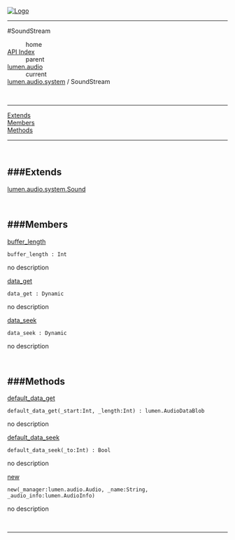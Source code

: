 
[![Logo](../../../../images/logo.png)](../../../../index.html)

---

#SoundStream


&emsp;&emsp;&emsp;home   
[API Index](../../../../api/index.html#lumen.audio)   
&emsp;&emsp;&emsp;parent    
[lumen.audio](../)     
&emsp;&emsp;&emsp;current    
[lumen.audio.system](./) / SoundStream

<br/>

---


[Extends](#Extends)   
[Members](#Members)   
[Methods](#Methods)   


---

&nbsp;   

<a class="lift" name="Extends" ></a>
###Extends   
---
<a class="lift" name="lumen.audio.system.Sound" href="{{{rel_path}}}api/lumen/audio.system.Sound.html">lumen.audio.system.Sound</a>

&nbsp;   

<a class="lift" name="Members" ></a>
###Members   
---
<a class="lift" name="buffer_length" href="#buffer_length">buffer_length</a>



`buffer_length : Int`

<span class="small_desc_flat"> no description </span>   

<a class="lift" name="data_get" href="#data_get">data_get</a>



`data_get : Dynamic`

<span class="small_desc_flat"> no description </span>   

<a class="lift" name="data_seek" href="#data_seek">data_seek</a>



`data_seek : Dynamic`

<span class="small_desc_flat"> no description </span>   

&nbsp;   

<a class="lift" name="Methods" ></a>
###Methods   
---
<a class="lift" name="default_data_get" href="#default_data_get">default_data_get</a>



`default_data_get(_start:Int, _length:Int) : lumen.AudioDataBlob`

<span class="small_desc_flat"> no description </span>   

<a class="lift" name="default_data_seek" href="#default_data_seek">default_data_seek</a>



`default_data_seek(_to:Int) : Bool`

<span class="small_desc_flat"> no description </span>   

<a class="lift" name="new" href="#new">new</a>



`new(_manager:lumen.audio.Audio, _name:String, _audio_info:lumen.AudioInfo) `

<span class="small_desc_flat"> no description </span>   



&nbsp;
&nbsp;
&nbsp;

---  


&nbsp;   
&nbsp;   